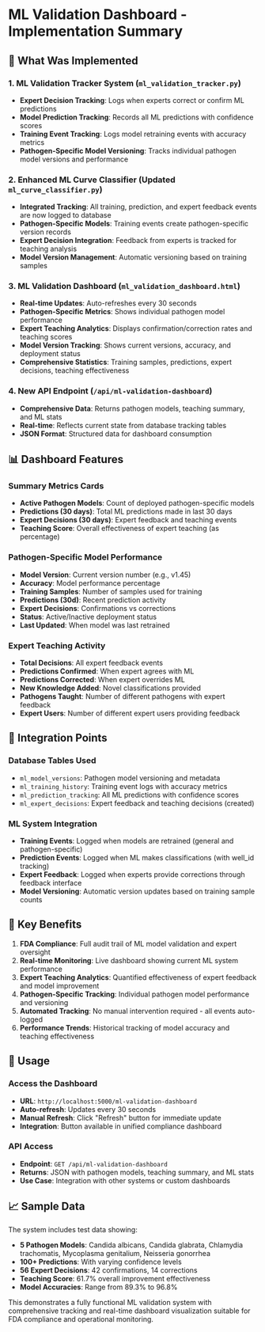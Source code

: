 # ML Validation Dashboard - Implementation Summary

## 🚀 What Was Implemented

### 1. **ML Validation Tracker System** (`ml_validation_tracker.py`)
- **Expert Decision Tracking**: Logs when experts correct or confirm ML predictions
- **Model Prediction Tracking**: Records all ML predictions with confidence scores  
- **Training Event Tracking**: Logs model retraining events with accuracy metrics
- **Pathogen-Specific Model Versioning**: Tracks individual pathogen model versions and performance

### 2. **Enhanced ML Curve Classifier** (Updated `ml_curve_classifier.py`)
- **Integrated Tracking**: All training, prediction, and expert feedback events are now logged to database
- **Pathogen-Specific Models**: Training events create pathogen-specific version records
- **Expert Decision Integration**: Feedback from experts is tracked for teaching analysis
- **Model Version Management**: Automatic versioning based on training samples

### 3. **ML Validation Dashboard** (`ml_validation_dashboard.html`)
- **Real-time Updates**: Auto-refreshes every 30 seconds
- **Pathogen-Specific Metrics**: Shows individual pathogen model performance
- **Expert Teaching Analytics**: Displays confirmation/correction rates and teaching scores
- **Model Version Tracking**: Shows current versions, accuracy, and deployment status
- **Comprehensive Statistics**: Training samples, predictions, expert decisions, teaching effectiveness

### 4. **New API Endpoint** (`/api/ml-validation-dashboard`)
- **Comprehensive Data**: Returns pathogen models, teaching summary, and ML stats
- **Real-time**: Reflects current state from database tracking tables
- **JSON Format**: Structured data for dashboard consumption

## 📊 Dashboard Features

### Summary Metrics Cards
- **Active Pathogen Models**: Count of deployed pathogen-specific models
- **Predictions (30 days)**: Total ML predictions made in last 30 days
- **Expert Decisions (30 days)**: Expert feedback and teaching events
- **Teaching Score**: Overall effectiveness of expert teaching (as percentage)

### Pathogen-Specific Model Performance
- **Model Version**: Current version number (e.g., v1.45)
- **Accuracy**: Model performance percentage
- **Training Samples**: Number of samples used for training
- **Predictions (30d)**: Recent prediction activity
- **Expert Decisions**: Confirmations vs corrections
- **Status**: Active/Inactive deployment status
- **Last Updated**: When model was last retrained

### Expert Teaching Activity
- **Total Decisions**: All expert feedback events
- **Predictions Confirmed**: When expert agrees with ML
- **Predictions Corrected**: When expert overrides ML
- **New Knowledge Added**: Novel classifications provided
- **Pathogens Taught**: Number of different pathogens with expert feedback
- **Expert Users**: Number of different expert users providing feedback

## 🔗 Integration Points

### Database Tables Used
- `ml_model_versions`: Pathogen model versioning and metadata
- `ml_training_history`: Training event logs with accuracy metrics  
- `ml_prediction_tracking`: All ML predictions with confidence scores
- `ml_expert_decisions`: Expert feedback and teaching decisions (created)

### ML System Integration
- **Training Events**: Logged when models are retrained (general and pathogen-specific)
- **Prediction Events**: Logged when ML makes classifications (with well_id tracking)
- **Expert Feedback**: Logged when experts provide corrections through feedback interface
- **Model Versioning**: Automatic version updates based on training sample counts

## 🎯 Key Benefits

1. **FDA Compliance**: Full audit trail of ML model validation and expert oversight
2. **Real-time Monitoring**: Live dashboard showing current ML system performance
3. **Expert Teaching Analytics**: Quantified effectiveness of expert feedback and model improvement
4. **Pathogen-Specific Tracking**: Individual pathogen model performance and versioning
5. **Automated Tracking**: No manual intervention required - all events auto-logged
6. **Performance Trends**: Historical tracking of model accuracy and teaching effectiveness

## 🚀 Usage

### Access the Dashboard
- **URL**: `http://localhost:5000/ml-validation-dashboard`
- **Auto-refresh**: Updates every 30 seconds
- **Manual Refresh**: Click "Refresh" button for immediate update
- **Integration**: Button available in unified compliance dashboard

### API Access
- **Endpoint**: `GET /api/ml-validation-dashboard`
- **Returns**: JSON with pathogen models, teaching summary, and ML stats
- **Use Case**: Integration with other systems or custom dashboards

## 📈 Sample Data

The system includes test data showing:
- **5 Pathogen Models**: Candida albicans, Candida glabrata, Chlamydia trachomatis, Mycoplasma genitalium, Neisseria gonorrhea
- **100+ Predictions**: With varying confidence levels
- **56 Expert Decisions**: 42 confirmations, 14 corrections
- **Teaching Score**: 61.7% overall improvement effectiveness
- **Model Accuracies**: Range from 89.3% to 96.8%

This demonstrates a fully functional ML validation system with comprehensive tracking and real-time dashboard visualization suitable for FDA compliance and operational monitoring.
